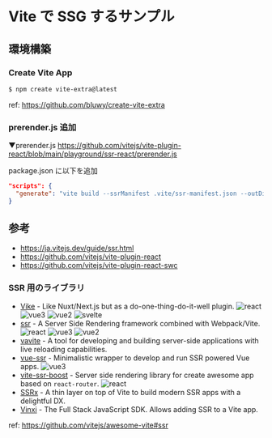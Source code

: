 # Vite で SSG するサンプル

## 環境構築

### Create Vite App

```bash
$ npm create vite-extra@latest
```

ref: https://github.com/bluwy/create-vite-extra

### prerender.js 追加

▼prerender.js
https://github.com/vitejs/vite-plugin-react/blob/main/playground/ssr-react/prerender.js

package.json に以下を追加

```json
"scripts": {
  "generate": "vite build --ssrManifest .vite/ssr-manifest.json --outDir dist/static && npm run build:server && node prerender"
}
```

## 参考

- https://ja.vitejs.dev/guide/ssr.html
- https://github.com/vitejs/vite-plugin-react
- https://github.com/vitejs/vite-plugin-react-swc

### SSR 用のライブラリ

[react]: https://img.shields.io/badge/-React-4ab2cf
[vue2]: https://img.shields.io/badge/-Vue%202-42b883
[vue3]: https://img.shields.io/badge/-Vue%203-42b883
[svelte]: https://img.shields.io/badge/-Svelte-db552a

- [Vike](https://github.com/vikejs/vike) - Like Nuxt/Next.js but as a do-one-thing-do-it-well plugin. ![react] ![vue3] ![vue2] ![svelte]
- [ssr](https://github.com/zhangyuang/ssr) - A Server Side Rendering framework combined with Webpack/Vite. ![react] ![vue3] ![vue2]
- [vavite](https://github.com/cyco130/vavite) - A tool for developing and building server-side applications with live reloading capabilities.
- [vue-ssr](https://github.com/bistroo/vue-ssr) - Minimalistic wrapper to develop and run SSR powered Vue apps. ![vue3]
- [vite-ssr-boost](https://github.com/Lomray-Software/vite-ssr-boost) - Server side rendering library for create awesome app based on `react-router`. ![react]
- [SSRx](https://github.com/marbemac/ssrx) - A thin layer on top of Vite to build modern SSR apps with a delightful DX.
- [Vinxi](https://github.com/nksaraf/vinxi) - The Full Stack JavaScript SDK. Allows adding SSR to a Vite app.

ref: https://github.com/vitejs/awesome-vite#ssr
